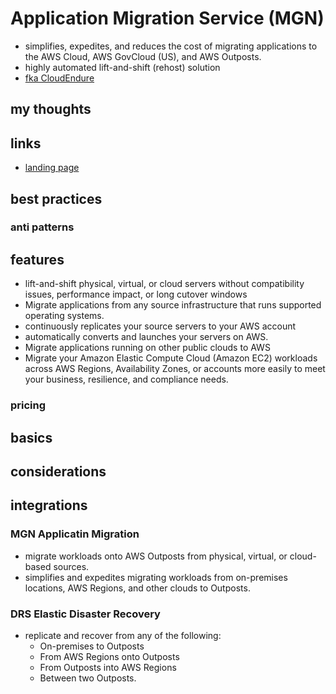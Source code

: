 # Application Migration Service (MGN)

- simplifies, expedites, and reduces the cost of migrating applications to the AWS Cloud, AWS GovCloud (US), and AWS Outposts.
- highly automated lift-and-shift (rehost) solution
- [fka CloudEndure](https://www.cloudendure.com/)

## my thoughts

## links

- [landing page](https://aws.amazon.com/application-migration-service/?did=ap_card&trk=ap_card)

## best practices

### anti patterns

## features

- lift-and-shift physical, virtual, or cloud servers without compatibility issues, performance impact, or long cutover windows
- Migrate applications from any source infrastructure that runs supported operating systems.
- continuously replicates your source servers to your AWS account
- automatically converts and launches your servers on AWS.
- Migrate applications running on other public clouds to AWS
- Migrate your Amazon Elastic Compute Cloud (Amazon EC2) workloads across AWS Regions, Availability Zones, or accounts more easily to meet your business, resilience, and compliance needs.

### pricing

## basics

## considerations

## integrations

### MGN Applicatin Migration

- migrate workloads onto AWS Outposts from physical, virtual, or cloud-based sources.
- simplifies and expedites migrating workloads from on-premises locations, AWS Regions, and other clouds to Outposts.

### DRS Elastic Disaster Recovery

- replicate and recover from any of the following:
  - On-premises to Outposts
  - From AWS Regions onto Outposts
  - From Outposts into AWS Regions
  - Between two Outposts.
